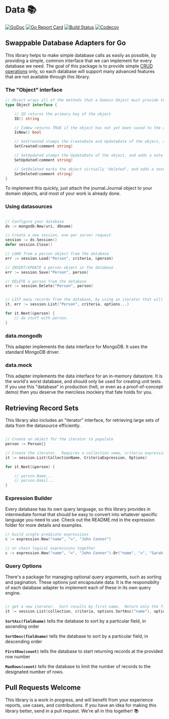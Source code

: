 # Data 📚

[![GoDoc](http://img.shields.io/badge/go-documentation-blue.svg?style=flat-square)](http://godoc.org/github.com/benpate/data)
[![Go Report Card](https://goreportcard.com/badge/github.com/benpate/data?style=flat-square)](https://goreportcard.com/report/github.com/benpate/data)
[![Build Status](http://img.shields.io/travis/benpate/data.svg?style=flat-square)](https://travis-ci.org/benpate/data)
[![Codecov](https://img.shields.io/codecov/c/github/benpate/data.svg?style=flat-square)](https://codecov.io/gh/benpate/data)

## Swappable Database Adapters for Go

This library helps to make simple database calls as easily as possible, by providing a simple, common interface that we can implement for every database we need.  The goal of this package is to provide simple [CRUD operations](https://en.wikipedia.org/wiki/Create%2C_read%2C_update_and_delete) only, so each database will support many advanced features that are not available through this library.

### The "Object" interface

```go
// Object wraps all of the methods that a Domain Object must provide to Presto
type Object interface {

    // ID returns the primary key of the object
    ID() string

    // IsNew returns TRUE if the object has not yet been saved to the database
    IsNew() bool

    // SetCreated stamps the CreateDate and UpdateDate of the object, and adds a note to the Journal.
    SetCreated(comment string)

    // SetUpdated stamps the UpdateDate of the object, and adds a note to the Journal.
    SetUpdated(comment string)

    // SetDeleted marks the object virtually "deleted", and adds a note to the Journal.
    SetDeleted(comment string)
}
```

To implement this quickly, just attach the journal.Journal object to your domain objects, and most of your work is already done.

### Using datasources

```go

// Configure your database
ds := mongodb.New(uri, dbname)

// Create a new session, one per server request.
session := ds.Session()
defer session.Close()

// LOAD from a person object from the database
err := session.Load("Person", criteria, &person)

// INSERT/UPDATE a person object in the database
err := session.Save("Person", person)

// DELETE a person from the database
err := session.Delete("Person", person)


// LIST many records from the database, by using an iterator that will loop through all records that match the provided criteria.
it, err := session.List("Person", criteria, options...)

for it.Next(&person) {
    // do stuff with person.
}
```

### data.mongodb

This adapter implements the data interface for MongoDB.  It uses the standard MongoDB driver.

### data.mock

This adapter implements the data interface for an in-memory datastore.  It is the world's worst database, and should only be used for creating unit tests.  If you use this "database" in production (hell, or even as a proof-of-concept demo) then you deserve the merciless mockery that fate holds for you.

## Retrieving Record Sets

This library also includes an "iterator" interface, for retrieving large sets of data from the datasource efficiently.

```go

// Create an object for the iterator to populate
person := Person{}

// Create the iterator.  Requires a collection name, criteria expression (below), and options (also below, such as sorting and pagination)
it := session.List(CollectionName, CriteriaExpression, Options)

for it.Next(&person) {

    // person.Name...
    // person.Email...
}
```

### Expression Builder

Every database has its own query language, so this library provides in intermediate format that should be easy to convert into whatever specific language you need to use.  Check out the README.md in the expression folder for more details and examples.

```go
// build single predicate expressions
c := expression.New("name", "=", "John Connor")

// or chain logical expressions together
c := expression.New("name", "=", "John Connor").Or("name", "=", "Sarah Connor")
```

### Query Options

There's a package for managing optional query arguments, such as sorting and pagination.  These options just encapsulate data.  It is the responsibilty of 
each database adapter to implement each of these in its own query engine.

```go

// get a new iterator.  Sort results by first name.  Return only the first 100 rows.
it := session.List(collection, criteria, options.SortAsc("name"), options.MaxRows(100))
```

**`SortAsc(fieldname)`** tells the database to sort by a particular field, in ascending order

**`SortDesc(fieldname)`** tells the database to sort by a particular field, in descending order

**`FirstRow(count)`** tells the database to start returning records at the provided row number

**`MaxRows(count)`** tells the database to limit the number of records to the designated number of rows.



## Pull Requests Welcome

This library is a work in progress, and will benefit from your experience reports, use cases, and contributions.  If you have an idea for making this library better, send in a pull request.  We're all in this together! 📚